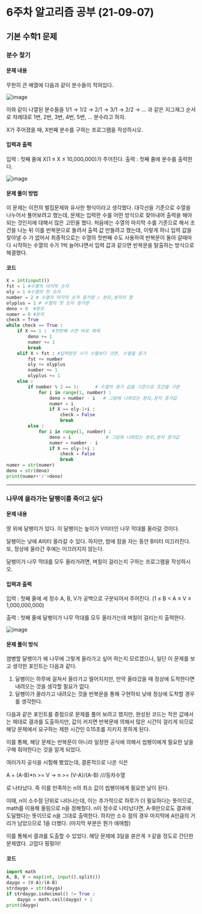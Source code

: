 # 6주차 알고리즘 공부 (21-09-07)
## 기본 수학1 문제
### 분수 찿기
#### 문제 내용
무한히 큰 배열에 다음과 같이 분수들이 적혀있다.

![image](https://user-images.githubusercontent.com/80632806/132332871-962c37ce-4d33-4500-bc61-a811a48cc0ae.png)

이와 같이 나열된 분수들을 1/1 → 1/2 → 2/1 → 3/1 → 2/2 → … 과 같은 지그재그 순서로 차례대로 1번, 2번, 3번, 4번, 5번, … 분수라고 하자.

X가 주어졌을 때, X번째 분수를 구하는 프로그램을 작성하시오.

#### 입력과 출력

입력 : 첫째 줄에 X(1 ≤ X ≤ 10,000,000)가 주어진다.
출력 : 첫째 줄에 분수를 출력한다.

![image](https://user-images.githubusercontent.com/80632806/132333112-55965b69-da9c-46f3-96d9-aa52cfea8632.png)

#### 문제 풀이 방법

이 문제는 이전의 벌집문제와 유사한 형식이라고 생각했다. 대각선을 기준으로 수열을 나누어서 풀어보려고 했는데, 문제는 입력한 수를 어떤 방식으로
찾아내어 출력을 해야되는 것인지에 대해서 많은 고민을 했다. 처음에는 수열의 마지막 수를 기준으로 해서 조건을 나눈 뒤 이를 반복문으로 돌려서 출력 값
만들려고 했는데, 이렇게 하니 입력 값을 찾아낼 수 가 없어서 최종적으로는 수열의 첫번째 수도 사용하여 반복문이 돌아 갈때마다 시작하는 수열의 수가 1씩
늘어나면서 입력 값과 같으면 반복문을 탈출하는 방식으로 해결했다.

#### 코드

```python
X = int(input())
fst = 1 #수열의 마지막 숫자
oly = 1 #수열의 첫 숫자
number = 2 # 수열의 마지막 숫자 증가량 / 분모,분자의 합
olyplus = 1 # 수열의 첫 숫자 증가량
deno = 0  #분모
numer = 0 #분자
check = True
while check == True :
    if X == 1 :  #첫번째 수면 바로 해제
        deno += 1
        numer += 1
        break
    elif X > fst : #입력받은 수가 수열보다 크면, 수열을 증가
        fst += number
        oly += olyplus
        number += 1
        olyplus += 1
    else :           
        if number % 2 == 1:      # 수열의 증가 값을 기준으로 조건을 구분
            for i in range(1, number) :
                deno = number - i   # 그림에 나와있는 분모,분자 증가값
                numer = i
                if X == oly-1+i :
                    check = False
                    break
        else :
            for i in range(1, number) :
                deno = i             # 그림에 나와있는 분모,분자 증가값
                numer = number - i
                if X == oly-1+i :
                    check = False
                    break
numer = str(numer)
deno = str(deno)
print(numer+'/'+deno)
```

****************************************************************************

### 나무에 올라가는 달팽이를 죽이고 싶다
#### 문제 내용

땅 위에 달팽이가 있다. 이 달팽이는 높이가 V미터인 나무 막대를 올라갈 것이다.

달팽이는 낮에 A미터 올라갈 수 있다. 하지만, 밤에 잠을 자는 동안 B미터 미끄러진다. 또, 정상에 올라간 후에는 미끄러지지 않는다.

달팽이가 나무 막대를 모두 올라가려면, 며칠이 걸리는지 구하는 프로그램을 작성하시오.

#### 입력과 출력

입력 : 첫째 줄에 세 정수 A, B, V가 공백으로 구분되어서 주어진다. (1 ≤ B < A ≤ V ≤ 1,000,000,000)

출력 : 첫째 줄에 달팽이가 나무 막대를 모두 올라가는데 며칠이 걸리는지 출력한다.

![image](https://user-images.githubusercontent.com/80632806/132484966-81e89650-678b-4413-8488-99f56b6b555b.png)

#### 문제 풀이 방식

염병할 달팽이가 왜 나무에 그렇게 올라가고 싶어 하는지 모르겠으나, 일단 이 문제를 보고 생각한 포인트는 다음과 같다.
1. 달팽이는 하루에 걸쳐서 올라가고 떨어지지만, 만약 올라갔을 때 정상에 도착한다면 내려오는 것을 생각할 필요가 없다.
2. 달팽이가 올라가고 내려오는 것을 반복문을 통해 구현하되 낮에 정상에 도착할 경우를 생각한다.

다음과 같은 포인트를 중점으로 문제를 풀어 보려고 했지만, 완성된 코드는 작은 값에서는 제대로 결과를 도출하지만, 값이 커지면 반복문에 의해서 많은 시간이 걸리게 되므로 해당 문제에서 요구하는 
제한 시간인 0.15초를 지키지 못하게 된다.

이를 통해, 해당 문제는 반복문이 아니라 일정한 공식에 의해서 씹팽이에게 필요한 날을 구해 줘야한다는 것을 알게 되었다.

여러가지 공식을 시험해 봤었는데, 결론적으로 나온 식은

A + (A-B)*n >= V -> n >= (V-A)/(A-B)  ///등차수열

로 나타났다. 즉 이를 만족하는 n의 최소 값이 씹팽이에게 필요한 날이 된다. 

이때, n이 소수점 단위로 나타나는데, 이는 추가적으로 하루가 더 필요하다는 뜻이므로, math를 이용해 올림으로 n을 정해줬다.
n이 정수로 나타났다면, A-B만으로도 결과에 도달했다는 뜻이므로 n을 그대로 출력한다.
하지만 소수 점의 경우 마지막에 A만큼의 거리가 남았으므로 1을 더했다.
(마지막 부분은 뭔가 애매함)

이를 통해서 결과를 도출할 수 있었다. 해당 문제에 3일을 쏟은게 ㅈ같을 정도로 간단한 문제였다. 고맙다 핑핑아!

#### 코드
```python
import math
A, B, V = map(int, input().split())
daygo = (V-A)/(A-B)
strdaygo = str(daygo)
if strdaygo.isdecimal() != True :
    daygo = math.ceil(daygo) + 1
print(daygo)
```

